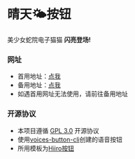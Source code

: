 # 晴天🌤按钮

美少女蛇院电子猫猫 **闪亮登场!**

### 网址
- 首用地址：[点我](https://77sun.sushi810.com.cn)
- 备用地址：[点我](https://sorasushi776.github.io/77Sun-Button/)
- 如遇首用网址无法使用，请前往备用地址

### 开源协议
- 本项目遵循 [GPL 3.0](https://www.gnu.org/licenses/gpl-3.0.en.html) 开源协议
- 使用[voices-button-cli](https://github.com/blacktunes/voices-button-cli)创建的语音按钮
- 所用模板为[Hiiro按钮](https://github.com/blacktunes/hiiro-button)